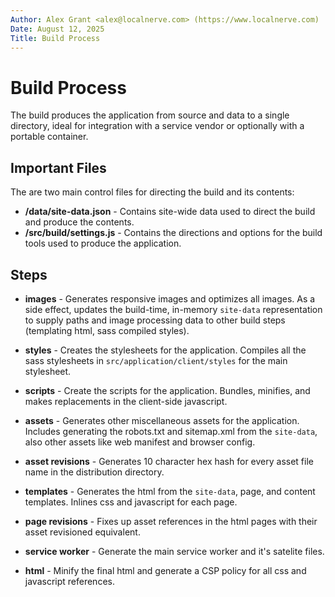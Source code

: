 ```yaml
---
Author: Alex Grant <alex@localnerve.com> (https://www.localnerve.com)
Date: August 12, 2025
Title: Build Process
---
```


# Build Process
The build produces the application from source and data to a single directory, ideal for integration with a service vendor or optionally with a portable container.

## Important Files
The are two main control files for directing the build and its contents:
+ **/data/site-data.json** - Contains site-wide data used to direct the build and produce the contents.
+ **/src/build/settings.js** - Contains the directions and options for the build tools used to produce the application.

## Steps

+ **images** - Generates responsive images and optimizes all images. As a side effect, updates the build-time, in-memory `site-data` representation to supply paths and image processing data to other build steps (templating html, sass compiled styles).

+ **styles** - Creates the stylesheets for the application. Compiles all the sass stylesheets in `src/application/client/styles` for the main stylesheet.

+ **scripts** - Create the scripts for the application. Bundles, minifies, and makes replacements in the client-side javascript.

+ **assets** - Generates other miscellaneous assets for the application. Includes generating the robots.txt and sitemap.xml from the `site-data`, also other assets like web manifest and browser config.

+ **asset revisions** - Generates 10 character hex hash for every asset file name in the distribution directory.

+ **templates** - Generates the html from the `site-data`, page, and content templates. Inlines css and javascript for each page.

+ **page revisions** - Fixes up asset references in the html pages with their asset revisioned equivalent.

+ **service worker** - Generate the main service worker and it's satelite files.

+ **html** - Minify the final html and generate a CSP policy for all css and javascript references.